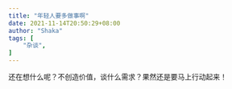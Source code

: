 ```yaml
---
title: "年轻人要多做事啊"
date: 2021-11-14T20:50:29+08:00
author: "Shaka"
tags: [
    "杂谈",
]
---
```


还在想什么呢？不创造价值，谈什么需求？果然还是要马上行动起来！